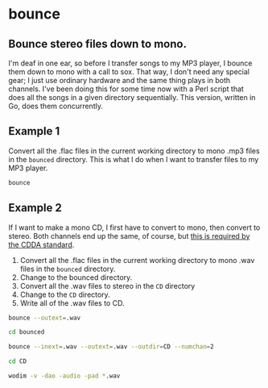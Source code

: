 
# bounce

## Bounce stereo files down to mono.

I'm deaf in one ear, so before I transfer songs to my MP3 player, I
bounce them down to mono with a call to sox. That way, I don't need
any special gear; I just use ordinary hardware and the same thing
plays in both channels. I've been doing this for some time now with a
Perl script that does all the songs in a given directory
sequentially. This version, written in Go, does them concurrently.

## Example 1

Convert all the .flac files in the current working directory to mono
.mp3 files in the `bounced` directory. This is what I do when I want
to transfer files to my MP3 player.

```bash
bounce
```

## Example 2

If I want to make a mono CD, I first have to convert to mono, then convert to stereo. Both channels end up the same, of course, but [this is required by the CDDA standard](https://en.wikipedia.org/wiki/Compact_Disc_Digital_Audio).

1. Convert all the .flac files in the current working directory to mono
.wav files in the `bounced` directory.
2. Change to the bounced directory.
3. Convert all the .wav files to stereo in the `CD` directory
4. Change to the `CD` directory.
5. Write all of the .wav files to CD.

```bash
bounce --outext=.wav

cd bounced

bounce --inext=.wav --outext=.wav --outdir=CD --numchan=2

cd CD

wodim -v -dao -audio -pad *.wav
```
